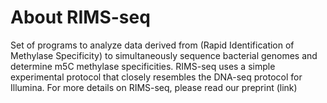# About RIMS-seq
Set of programs to analyze data derived from (Rapid Identification of Methylase Specificity) to simultaneously sequence bacterial genomes and determine m5C methylase specificities. RIMS-seq uses a simple experimental protocol that closely resembles the DNA-seq protocol for Illumina. For more details on RIMS-seq, please read our preprint (link)


